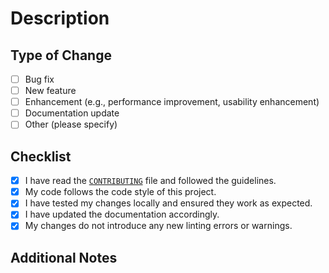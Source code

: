 # Description

<!-- (Briefly describe the changes introduced by this pull request.)
-->

## Type of Change

<!-- (Please check the relevant options below.)
-->

- [ ] Bug fix
- [ ] New feature
- [ ] Enhancement (e.g., performance improvement, usability enhancement)
- [ ] Documentation update
- [ ] Other (please specify)

## Checklist

- [x] I have read the [`CONTRIBUTING`](https://github.com/livewyer-ops/containers?tab=readme-ov-file#contributing) file and followed the guidelines.
- [x] My code follows the code style of this project.
- [x] I have tested my changes locally and ensured they work as expected.
- [x] I have updated the documentation accordingly.
- [x] My changes do not introduce any new linting errors or warnings.

## Additional Notes

<!-- (Any additional information or context that may be helpful in reviewing this pull request.) -->
